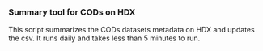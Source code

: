 ### Summary tool for CODs on HDX

This script summarizes the CODs datasets metadata on HDX and updates the csv. It runs daily and takes less than 5 minutes to run.
